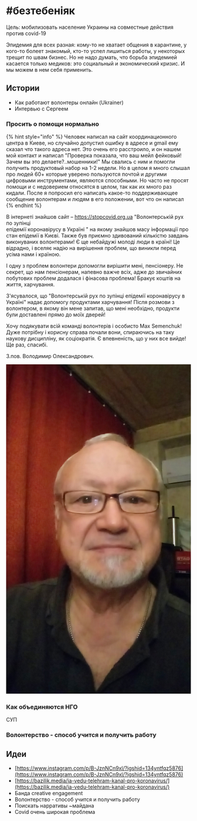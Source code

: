 # \#безтебеніяк

Цель: мобилизовать население Украины на совместные действия против covid-19

Эпидемия для всех разная: кому-то не хватает общения в карантине, у кого-то болеет знакомый, кто-то успел лишиться работы, у некоторых трещит по швам бизнес. Но не надо думать, что борьба эпидемией касается только медиков: это социальный и экономический кризис. И мы можем в нем себя применить.

## Истории

* Как работают волонтеры онлайн \(Ukrainer\)
* Интервью с Сергеем

### Просить о помощи нормально

{% hint style="info" %}
Человек написал на сайт координационного центра в Киеве, но случайно допустил ошибку в адресе и gmail ему сказал что такого адреса нет. Это очень его расстроило, и он нашем мой контакт и написал "Проверка показала, что ваш мейл фейковый! Зачем вы это делаете?..мошенники!" Мы свались с ним и помогли получить продуктовый набор на 1-2 недели. Но в целом я много слышал про людей 60+ которые уверено пользуются почтой и другими цифровыми инструментами, являются способными. Но часто не просят помощи и с недоверием относятся в целом, так как их много раз кидали. После я попросил его написать какое-то поддерживающее сообщение волонтерам и людям в его положении, вот что он написал 
{% endhint %}

В інтернеті знайшов сайт – https://stopcovid.org.ua "Волонтерській рух по зупінці  
епідемії коронавірусу в Україні " на якому знайшов масу інформації про стан епідемії в Києві. Также був приємно здивований кількістю завдань виконуваних волонтерами! Є ще небайдужі молоді люди в країні! Це відрадно, і вселяє надію на вирішення проблем, що виникли перед усіма нами і країною.

І одну з проблем волонтери допомогли вирішити мені, пенсіонеру. Не секрет, що нам пенсіонерам, напевно важче всіх, адже до звичайних побутових проблем додалася і фінасова проблема! Бракує коштів на життя, харчування.

З'ясувалося, що "Волонтерській рух по зупінці епідемії коронавірусу в Україні" надає допомогу продуктами харчування! Після розмови з волонтером, в якому він мене запитав, що мені необхідно, продукти були доставлені прямо до моїх дверей!

Хочу подякувати всій команді волонтерів і особисто Max Semenchuk! Дуже потрібну і корисну справа почали вони, спираючись на таку наукову дисципліну, як соціократія. Є впевненість, що у них все вийде! Ще раз, спасибі.              

З.пов. Володимир Олександрович.

![](../.gitbook/assets/dsc_00271.jpg)



### Как объединяются НГО

СУП

### Волонтерство - способ учится и получить работу

## Идеи

* [https://www.instagram.com/p/B-JznNCn9xl/?igshid=134yntfqz5876](https://www.instagram.com/p/B-JznNCn9xl/?igshid=134yntfqz5876)
* [https://bazilik.media/ia-vedu-telehram-kanal-pro-koronavirus/](https://bazilik.media/ia-vedu-telehram-kanal-pro-koronavirus/)
* Банда creative engagement
* Волонтерство - способ учится и получить работу
* Поискать нарративы ~майдана
* Covid очень широкая проблема




